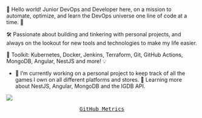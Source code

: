 👋 Hello world! Junior DevOps and Developer here, on a mission to automate, optimize, and learn the DevOps universe one line of code at a time. 🚀

🛠️ Passionate about building and tinkering with personal projects, and always on the lookout for new tools and technologies to make my life easier.

🔧 Toolkit: Kubernetes, Docker, Jenkins, Terraform, Git, GitHub Actions, MongoDB, Angular, NestJS and more! 💡

- 🔭 I’m currently working on a personal project to keep track of all the games I own on all different platforms and stores. 🌱 Learning more about NestJS, Angular, MongoDB and the IGDB API.

![](https://komarev.com/ghpvc/?username=Jaumoso&style=for-the-badge)
<p align="center">
  <a href="https://github.com/yourusername/yourrepo"></a>
</p>
<p align="center">
  <!-- Monospace Font -->
  <samp>
    <a href="./metrics.md">GitHub Metrics</a>
  </samp>
</p>
